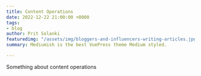 ```yaml
---
title: Content Operations
date: 2022-12-22 21:00:00 +0000
tags:
- blog
author: Prit Solanki
featuredimg: "/assets/img/bloggers-and-influencers-writing-articles.jpg"
summary: Mediumish is the best VuePress theme Medium styled.

---
```

Something about content operations